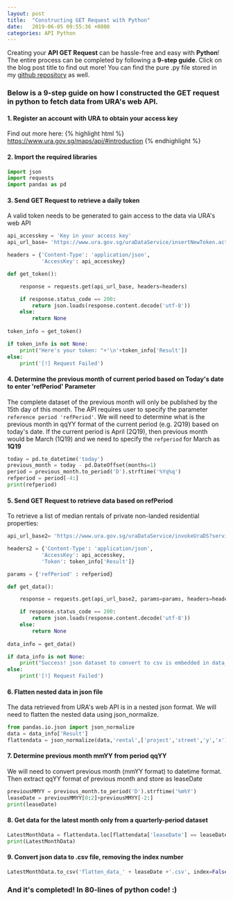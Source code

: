 ```yaml
---
layout: post
title:  "Constructing GET Request with Python"
date:   2019-06-05 09:55:36 +0800
categories: API Python
---
```

Creating your **API GET Request** can be hassle-free and easy with **Python**!
The entire process can be completed by following a **9-step guide**. Click on the blog post title to find out more! You can find the pure .py file stored in my [github repository][here] as well.


### Below is a 9-step guide on how I constructed the GET request in python to fetch data from URA's web API. 

#### 1. Register an account with URA to obtain your access key 
Find out more here:
{% highlight html %}
https://www.ura.gov.sg/maps/api/#introduction
{% endhighlight %}

#### 2.  Import the required libraries 
```python
import json
import requests
import pandas as pd
```

#### 3. Send GET Request to retrieve a daily token
A valid token needs to be generated to gain access to the data via URA's web API

```python
api_accesskey = 'Key in your access key'
api_url_base= 'https://www.ura.gov.sg/uraDataService/insertNewToken.action'

headers = {'Content-Type': 'application/json',
           'AccessKey': api_accesskey}

def get_token():

    response = requests.get(api_url_base, headers=headers)

    if response.status_code == 200:
        return json.loads(response.content.decode('utf-8'))
    else:
        return None
    
token_info = get_token()

if token_info is not None:
    print("Here's your token: "+'\n'+token_info['Result'])    
else:
    print('[!] Request Failed')
```


#### 4. Determine the previous month of current period based on Today's date to enter 'refPeriod' Parameter
The complete dataset of the previous month will only be published by the 15th day of this month. The API requires user to specify the parameter `reference period 'refPeriod'`. We will need to determine what is the previous month in qqYY format of the current period (e.g. 2Q19) based on today's date. If the current period is April (2Q19), then previous month would be March (1Q19) and we need to specify the `refperiod` for March as **1Q19**

```python
today = pd.to_datetime('today')
previous_month = today - pd.DateOffset(months=1)
period = previous_month.to_period('D').strftime('%Yq%q')
refperiod = period[-4:]
print(refperiod)
```

#### 5. Send GET Request to retrieve data based on refPeriod
To retrieve a list of median rentals of private non-landed residential properties:
```python
api_url_base2= 'https://www.ura.gov.sg/uraDataService/invokeUraDS?service=PMI_Resi_Rental&'

headers2 = {'Content-Type': 'application/json',
           'AccessKey': api_accesskey,
           'Token': token_info['Result']}

params = {'refPeriod' : refperiod}

def get_data():

    response = requests.get(api_url_base2, params=params, headers=headers2)

    if response.status_code == 200:
        return json.loads(response.content.decode('utf-8'))
    else:
        return None
    
data_info = get_data()

if data_info is not None:
    print("Success! json dataset to convert to csv is embedded in data_info['Result']")   
else:
    print('[!] Request Failed')
```

#### 6. Flatten nested data in json file
The data retrieved from URA's web API is in a nested json format. We will need to flatten the nested data using json_normalize.

```python
from pandas.io.json import json_normalize
data = data_info['Result']
flattendata = json_normalize(data,'rental',['project','street','y','x'],errors='ignore')
```

#### 7.  Determine previous month mmYY from period qqYY
We will need to convert previous month (mmYY format) to datetime format. Then extract qqYY format of previous month and store as leaseDate

```python
previousMMYY = previous_month.to_period('D').strftime('%m%Y')
leaseDate = previousMMYY[0:2]+previousMMYY[-2:]
print(leaseDate)
```
#### 8. Get data for the latest month only from a quarterly-period dataset

```python
LatestMonthData = flattendata.loc[flattendata['leaseDate'] == leaseDate]
print(LatestMonthData)
```
#### 9. Convert json data to .csv file, removing the index number

```python
LatestMonthData.to_csv('flatten_data_' + leaseDate +'.csv', index=False)
```

### And it's completed! In 80-lines of python code! :)


[here]: https://github.com/jamieqianhui/URA_API_GETrequest
